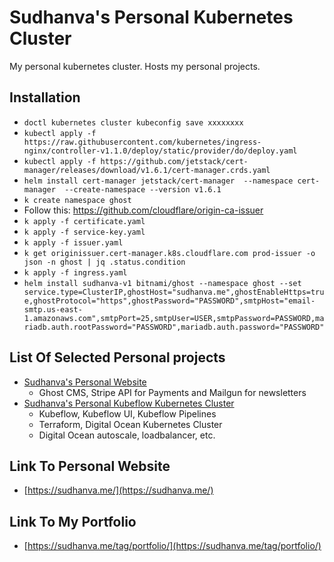 # Sudhanva's Personal Kubernetes Cluster

My personal kubernetes cluster. Hosts my personal projects.

## Installation

* `doctl kubernetes cluster kubeconfig save xxxxxxxx`
* `kubectl apply -f https://raw.githubusercontent.com/kubernetes/ingress-nginx/controller-v1.1.0/deploy/static/provider/do/deploy.yaml`
* `kubectl apply -f https://github.com/jetstack/cert-manager/releases/download/v1.6.1/cert-manager.crds.yaml`
* `helm install cert-manager jetstack/cert-manager  --namespace cert-manager  --create-namespace --version v1.6.1`
* `k create namespace ghost`
* Follow this: https://github.com/cloudflare/origin-ca-issuer
* `k apply -f certificate.yaml`
* `k apply -f service-key.yaml`
* `k apply -f issuer.yaml`
* `k get originissuer.cert-manager.k8s.cloudflare.com prod-issuer -o json -n ghost | jq .status.condition`
* `k apply -f ingress.yaml`
* `helm install sudhanva-v1 bitnami/ghost --namespace ghost --set service.type=ClusterIP,ghostHost="sudhanva.me",ghostEnableHttps=true,ghostProtocol="https",ghostPassword="PASSWORD",smtpHost="email-smtp.us-east-1.amazonaws.com",smtpPort=25,smtpUser=USER,smtpPassword=PASSWORD,mariadb.auth.rootPassword="PASSWORD",mariadb.auth.password="PASSWORD"`

## List Of Selected Personal projects
* [Sudhanva's Personal Website](https://sudhanva.me)
  * Ghost CMS, Stripe API for Payments and Mailgun for newsletters
* [Sudhanva's Personal Kubeflow Kubernetes Cluster](https://kubeflow.sudhanva.me)
  * Kubeflow, Kubeflow UI, Kubeflow Pipelines
  * Terraform, Digital Ocean Kubernetes Cluster
  * Digital Ocean autoscale, loadbalancer, etc.

## Link To Personal Website
* [https://sudhanva.me/](https://sudhanva.me/)

## Link To My Portfolio
* [https://sudhanva.me/tag/portfolio/](https://sudhanva.me/tag/portfolio/)

